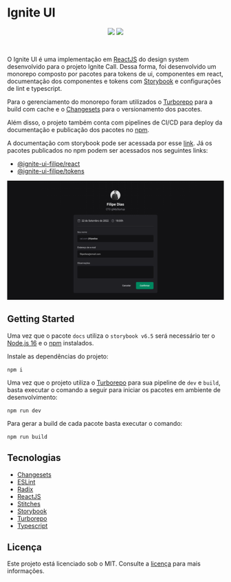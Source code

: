 # Ignite UI

<p align="center">
  <img src="https://img.shields.io/badge/developer-jfilipedias-blue">
  <img src="https://img.shields.io/github/license/jfilipedias/ignite-ui">
</p>
<br>

O Ignite UI é uma implementação em [ReactJS](https://reactjs.org/) do design system desenvolvido para o projeto Ignite Call. Dessa forma, foi desenvolvido um monorepo composto por pacotes para tokens de ui, componentes em react, documentação dos componentes e tokens com [Storybook](https://storybook.js.org/) e configurações de lint e typescript. 

Para o gerenciamento do monorepo foram utilizados o [Turborepo](https://turbo.build/repo) para a build com cache e o [Changesets](https://github.com/changesets/changesets) para o versionamento dos pacotes.

Além disso, o projeto também conta com pipelines de CI/CD para deploy da documentação e publicação dos pacotes no [npm](https://.npmjs.com/).

A documentação com storybook pode ser acessada por esse [link](https://jfilipedias.github.io/ignite-ui/). Já os pacotes publicados no npm podem ser acessados nos seguintes links:

- [@ignite-ui-filipe/react](https://npmjs.com/package/@ignite-ui-filipe/react)
- [@ignite-ui-filipe/tokens](https://npmjs.com/package/@ignite-ui-filipe/tokens)

<div align="center">
  <img alt="Image apresentando a interface composta por componentes do Ignite UI" title="Ignite Shop" src="./cover.png" />
</div>

## Getting Started

Uma vez que o pacote `docs` utiliza o `storybook v6.5` será necessário ter o [Node.js 16](https://nodejs.org/en/download/releases/)  e o [npm](https://npmjs.com/) instalados.

Instale as dependências do projeto:

```shell
npm i
```

Uma vez que o projeto utiliza o [Turborepo](https://turbo.build/repo) para sua pipeline de `dev` e `build`, basta executar o comando a seguir para iniciar os pacotes em ambiente de desenvolvimento:

```
npm run dev
```

Para gerar a build de cada pacote basta executar o comando:

```
npm run build
```

## Tecnologias

- [Changesets](https://github.com/changesets/changesets)
- [ESLint](https://eslint.org/)
- [Radix](https://radix-ui.com/)
- [ReactJS](https://reactjs.org/)
- [Stitches](https://stitches.dev/)
- [Storybook](https://storybook.js.org/)
- [Turborepo](https://turbo.build/repo)
- [Typescript](https://typescriptlang.org/)

## Licença

Este projeto está licenciado sob o MIT. Consulte a [licença](LICENSE) para mais informações.
